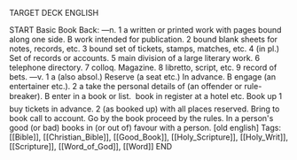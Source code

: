 TARGET DECK
ENGLISH

START
Basic
Book
Back: —n. 1 a written or printed work with pages bound along one side. B work intended for publication. 2 bound blank sheets for notes, records, etc. 3 bound set of tickets, stamps, matches, etc. 4 (in pl.) Set of records or accounts. 5 main division of a large literary work. 6 telephone directory. 7 colloq. Magazine. 8 libretto, script, etc. 9 record of bets. —v. 1 a (also absol.) Reserve (a seat etc.) In advance. B engage (an entertainer etc.). 2 a take the personal details of (an offender or rule-breaker). B enter in a book or list.  book in register at a hotel etc. Book up 1 buy tickets in advance. 2 (as booked up) with all places reserved. Bring to book call to account. Go by the book proceed by the rules. In a person's good (or bad) books in (or out of) favour with a person. [old english]
Tags: [[Bible]], [[Christian_Bible]], [[Good_Book]], [[Holy_Scripture]], [[Holy_Writ]], [[Scripture]], [[Word_of_God]], [[Word]]
END
